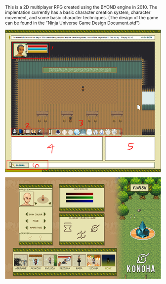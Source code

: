 This is a 2D multiplayer RPG created using the BYOND engine in 2010. The implentation currently has a basic character creation system, character movement, and some basic character techniques. (The design of the game can be found in the "Ninja Universe Game Design Document.otd") 

![Alt text](/media/sample/UI.png?raw=true "Basic User Interface")

![Alt text](/media/sample/CharacterCreation.png?raw=true "Character Creation")